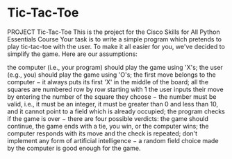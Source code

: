 # Tic-Tac-Toe
PROJECT  Tic-Tac-Toe
This is the project for the Cisco Skills for All Python Essentials Course
Your task is to write a simple program which pretends to play tic-tac-toe with the user. To make it all easier for you, we've decided to simplify the game. Here are our assumptions:

the computer (i.e., your program) should play the game using 'X's;
the user (e.g., you) should play the game using 'O's;
the first move belongs to the computer − it always puts its first 
'X' in the middle of the board;
all the squares are numbered row by row starting with 1 
the user inputs their move by entering the number of the square they choose − 
the number must be valid, i.e., it must be an integer, it must be greater than 
0 and less than 10, and it cannot point to a field which is already occupied;
the program checks if the game is over − there are four possible verdicts: 
the game should continue, the game ends with a tie, you win, or the computer wins;
the computer responds with its move and the check is repeated;
don't implement any form of artificial intelligence − a random field choice 
made by the computer is good enough for the game.
